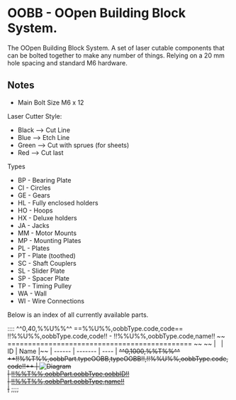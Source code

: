 OOBB - OOpen Building Block System.
==================================


The OOpen Building Block System. A set of laser cutable components that can be bolted together to make any number of things. Relying on a 20 mm hole spacing and standard M6 hardware.

Notes
---------

* Main Bolt Size M6 x 12   

Laser Cutter Style:
* Black --> Cut Line
* Blue --> Etch Line
* Green --> Cut with sprues (for sheets)
* Red --> Cut last

Types
* BP - Bearing Plate  
* CI - Circles  
* GE - Gears  
* HL - Fully enclosed holders  
* HO - Hoops  
* HX - Deluxe holders  
* JA - Jacks  
* MM - Motor Mounts  
* MP - Mounting Plates  
* PL - Plates  
* PT - Plate (toothed)
* SC - Shaft Couplers  
* SL - Slider Plate  
* SP - Spacer Plate  
* TP - Timing Pulley  
* WA - Wall  
* WI - Wire Connections  


Below is an index of all currently available parts.

::::
^^0,40,%%U%%^^
==%%U%%,oobbType.code,code==
!!%%U%%,oobbType.code,code!! - !!%%U%%,oobbType.code,name!!  ~~
============================================= ~~
~~
| &nbsp; | ID | Name |~~
| ------ | ------- | ---- |
~~^^0,1000,%%T%%^^
++!!%%T%%,oobbPart.typeOOBB,typeOOBB!!,!!%%U%%,oobbType.code,code!!++
| ![Diagram](https://github.com/oomlout/oomlout-OOBB/blob/master/part/@@!!%%T%%,oobbPart.oobbType,oobbID!!,oobbPart.oobbID,typeOOBB@@/!!%%T%%,oobbPart.oobbType,oobbID!!/OOBB-!!%%T%%,oobbPart.oobbType,oobbID!!_140.png)  
| [!!%%T%%,oobbPart.oobbType,oobbID!!](https://github.com/oomlout/oomlout-OOBB/wiki/!!%%T%%,oobbPart.oobbType,oobbID!!)  
| [!!%%T%%,oobbPart.oobbType,name!!](https://github.com/oomlout/oomlout-OOBB/wiki/!!%%T%%,oobbPart.oobbType,oobbID!!)  
|~~
;;;;
